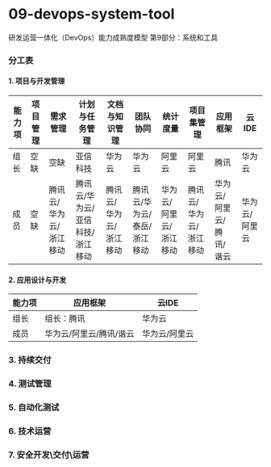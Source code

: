 # 09-devops-system-tool
研发运营一体化（DevOps）能力成熟度模型 第9部分：系统和工具



### 分工表

#### 1. 项目与开发管理


| 能力项 | 项目管理 | 需求管理               | 计划与任务管理                  | 文档与知识管理         | 团队协同                    | 统计度量               | 项目集管理             | 应用框架                | 云IDE         |
| ------ | -------- | ---------------------- | ------------------------------- | ---------------------- | --------------------------- | ---------------------- | ---------------------- | ----------------------- | ------------- |
| 组长   | 空缺     | 空缺                   | 亚信科技                        | 华为云                 | 华为云                      | 阿里云                 | 阿里云                 | 腾讯                    | 华为云        |
| 成员   | 空缺     | 腾讯云/华为云/浙江移动 | 腾讯云/华为云/亚信科技/浙江移动 | 腾讯云/华为云/浙江移动 | 腾讯云/华为云/泰岳/浙江移动 | 华为云/阿里云/浙江移动 | 腾讯云/华为云/浙江移动 | 华为云/阿里云/腾讯/谐云 | 华为云/阿里云 |

#### 2. 应用设计与开发

| 能力项 | 应用框架                | 云IDE         |
| ------ | ----------------------- | ------------- |
| 组长   | 组长：腾讯              | 华为云        |
| 成员   | 华为云/阿里云/腾讯/谐云 | 华为云/阿里云 |

### 3. 持续交付

### 4. 测试管理
### 5. 自动化测试
### 6. 技术运营
### 7. 安全开发\交付\运营

